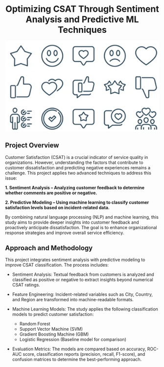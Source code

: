 # <div align="center">Optimizing CSAT Through Sentiment Analysis and Predictive ML Techniques</div>

<div align="center"><img src="images/image.png" alt="Intro" /></div>

## Project Overview

Customer Satisfaction (CSAT) is a crucial indicator of service quality in organizations. However, understanding the factors that contribute to customer dissatisfaction and predicting negative experiences remains a challenge. This project applies two advanced techniques to address this issue:

**1. Sentiment Analysis – Analyzing customer feedback to determine whether comments are positive or negative.**
   
**2. Predictive Modeling – Using machine learning to classify customer satisfaction levels based on incident-related data.**
   
By combining natural language processing (NLP) and machine learning, this study aims to provide deeper insights into customer feedback and proactively anticipate dissatisfaction. The goal is to enhance organizational response strategies and improve overall service efficiency.

## Approach and Methodology

This project integrates sentiment analysis with predictive modeling to improve CSAT classification. The process includes:

- Sentiment Analysis: Textual feedback from customers is analyzed and classified as positive or negative to extract insights beyond numerical CSAT ratings.
  
- Feature Engineering: Incident-related variables such as City, Country, and Region are transformed into machine-readable formats.
- Machine Learning Models: The study applies the following classification models to predict customer satisfaction:
  - Random Forest
  - Support Vector Machine (SVM)
  - Gradient Boosting Machine (GBM)
  - Logistic Regression (Baseline model for comparison)
    
- Evaluation Metrics: The models are compared based on accuracy, ROC-AUC score, classification reports (precision, recall, F1-score), and confusion matrices to determine the best-performing approach.
